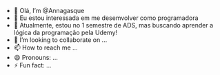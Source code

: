 - 👋 Olá, I’m @Annagasque
- 👀 Eu estou interessada em me desemvolver como programadora
- 🌱 Atualmente, estou no 1 semestre de ADS, mas buscando aprender a lógica da programação pela Udemy!
- 💞️ I’m looking to collaborate on ...
- 📫 How to reach me ...
- 😄 Pronouns: ...
- ⚡ Fun fact: ...

<!---
Annagasque/Annagasque is a ✨ special ✨ repository because its `README.md` (this file) appears on your GitHub profile.
You can click the Preview link to take a look at your changes.
--->
